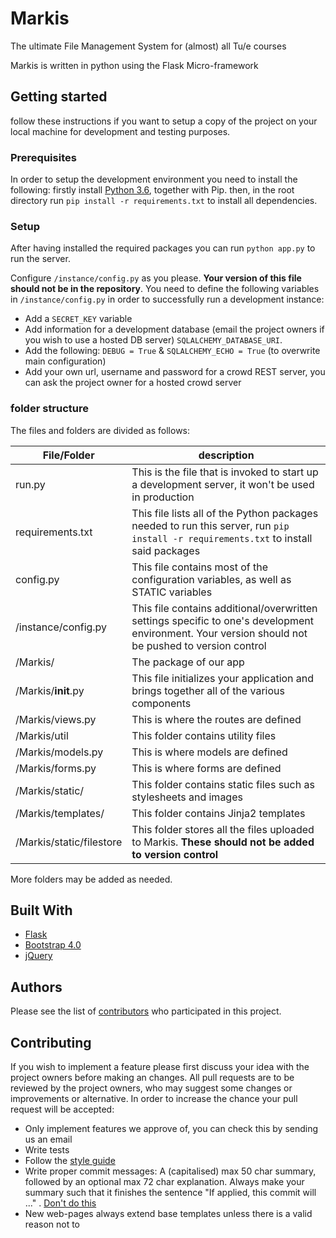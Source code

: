 # Markis
The ultimate File Management System for (almost) all Tu/e courses

Markis is written in python using the Flask Micro-framework

## Getting started
follow these instructions if you want to setup a copy of the project on your local machine for development and testing purposes.

### Prerequisites 
In order to setup the development environment you need to install the following:
firstly install [Python 3.6](https://www.python.org/downloads/release/python-360/), together with Pip.
then, in the root directory run `pip install -r requirements.txt` to install all dependencies. 

### Setup
After having installed the required packages you can run `python app.py` to run the server.

Configure `/instance/config.py` as you please. **Your version of this file should not be in the repository**.
You need to define the following variables in `/instance/config.py` in order to successfully run a development instance:
* Add a `SECRET_KEY` variable
* Add information for a development database (email the project owners if you wish to use a hosted DB server) `SQLALCHEMY_DATABASE_URI`.
* Add the following: `DEBUG = True` & `SQLALCHEMY_ECHO = True` (to overwrite main configuration)
* Add your own url, username and password for a crowd REST server, you can ask the project owner for a hosted crowd server

### folder structure
The files and folders are divided as follows:

| File/Folder         | description|
|---------------------|-------------|
| run.py              |This is the file that is invoked to start up a development server, it won't be used in production  |
| requirements.txt    |This file lists all of the Python packages needed to run this server, run `pip install -r requirements.txt` to install said packages |
| config.py           |This file contains most of the configuration variables, as well as STATIC variables |
| /instance/config.py |This file contains additional/overwritten settings specific to one's development environment. Your version should not be pushed to version control   |
| /Markis/            |The package of our app   |
| /Markis/__init__.py |This file initializes your application and brings together all of the various components   |
| /Markis/views.py    |This is where the routes are defined   |
| /Markis/util        |This folder contains utility files|
| /Markis/models.py   |This is where models are defined   |
| /Markis/forms.py    |This is where forms are defined   |
| /Markis/static/     |This folder contains static files such as stylesheets and images   |
| /Markis/templates/  |This folder contains Jinja2 templates   |
| /Markis/static/filestore | This folder stores all the files uploaded to Markis. **These should not be added to version control**|

More folders may be added as needed.

## Built With
* [Flask](http://flask.pocoo.org/)
* [Bootstrap 4.0](https://v4-alpha.getbootstrap.com/)
* [jQuery](https://jquery.com/)

## Authors
Please see the list of [contributors](https://github.com/JortdeBokx/Markis/graphs/contributors) who participated in this project.

## Contributing
If you wish to implement a feature please first discuss your idea with the project owners before making an changes. 
All pull requests are to be reviewed by the project owners, who may suggest some changes or improvements or alternative.
In order to increase the chance your pull request will be accepted:
* Only implement features we approve of, you can check this by sending us an email
* Write tests
* Follow the [style guide](Style.md)
* Write proper commit messages: A (capitalised) max 50 char summary, followed by an optional max 72 char explanation. Always make your summary such that it finishes the sentence "If applied, this commit will ..." . [Don't do this](https://xkcd.com/1296/)
* New web-pages always extend base templates unless there is a valid reason not to
